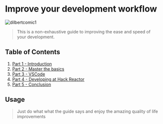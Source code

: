 # Improve your development workflow

![dilbertcomic1](http://comics.roderickmann.org/episodes/Dilbert/2015/05/Dilbert20150506.gif)

> This is a non-exhaustive guide to improving the ease and speed of your development.

## Table of Contents

1.  [Part 1 - Introduction](https://github.com/nvincenthill/streamlineyourworkflow/tree/master/Part%201/PART1.md)
2.  [Part 2 - Master the basics](#requirements)
3.  [Part 3 - VSCode](#development)
4.  [Part 4 - Developing at Hack Reactor](#development)
5.  [Part 5 - Conclusion](#development)

## Usage

> Just do what what the guide says and enjoy the amazing quality of life improvements
